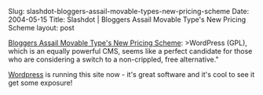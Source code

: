 Slug: slashdot-bloggers-assail-movable-types-new-pricing-scheme
Date: 2004-05-15
Title: Slashdot | Bloggers Assail Movable Type's New Pricing Scheme
layout: post

<a href="http://developers.slashdot.org/developers/04/05/14/1314256.shtml?tid=149&amp;tid=185&amp;tid=99">Bloggers Assail Movable Type&#39;s New Pricing Scheme</a>:
&gt;WordPress (GPL), which is an equally powerful CMS, seems like a perfect candidate for those who are considering a switch to a non-crippled, free alternative.&quot;

<a href="http://wordpress.org">Wordpress</a> is running this site now - it&#39;s great software and it&#39;s cool to see it get some exposure!
